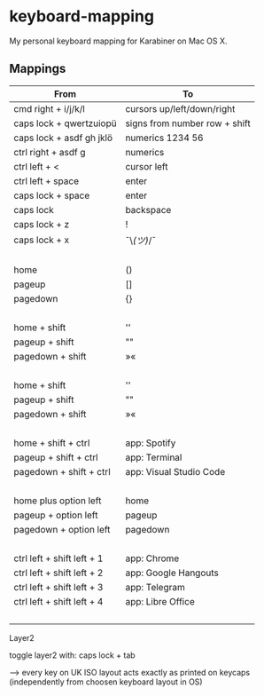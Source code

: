 # keyboard-mapping
My personal keyboard mapping for Karabiner on Mac OS X.

## Mappings

From | To   
---                       | ---
cmd right + i/j/k/l       | cursors up/left/down/right
caps lock + qwertzuiopü   | signs from number row + shift  
caps lock + asdf gh jklö  | numerics 1234 56  
ctrl right + asdf g       | numerics
ctrl left + <             | cursor left
ctrl left + space         | enter
caps lock + space         | enter
caps lock                 | backspace
caps lock + z             | !
caps lock + x             | ¯\\_(ツ)_/¯
&nbsp;                    | &nbsp;  
home                      | ()
pageup                    | []
pagedown                  | {}
&nbsp;                    | &nbsp;
home + shift              | ''
pageup + shift            | ""
pagedown + shift          | »«
&nbsp;                    | &nbsp;
home + shift              | ''
pageup + shift            | ""
pagedown + shift          | »«
&nbsp;                    | &nbsp;
home + shift + ctrl       | app: Spotify
pageup + shift + ctrl     | app: Terminal
pagedown + shift + ctrl   | app: Visual Studio Code
&nbsp;                    | &nbsp;
home plus option left     | home
pageup + option left      | pageup
pagedown + option left    | pagedown
&nbsp;                    | &nbsp;
ctrl left + shift left + 1| app: Chrome
ctrl left + shift left + 2| app: Google Hangouts
ctrl left + shift left + 3| app: Telegram 
ctrl left + shift left + 4| app: Libre Office
&nbsp;                    | &nbsp;



Layer2

toggle layer2 with: caps lock + tab

--> every key on UK ISO layout acts exactly as printed on keycaps (independently from choosen keyboard layout in OS)



